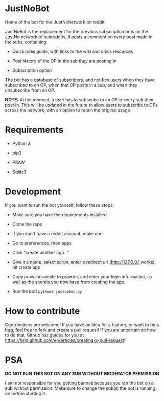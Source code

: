 # JustNoBot
Home of the bot for the JustNoNetwork on reddit

JustNoBot is the replacement for the previous subscription bots on the JustNo
network of subreddits. It posts a comment on every post made in the subs,
containing:

* Quick rules guide, with links to the wiki and crisis resources

* Post history of the OP in the sub they are posting in

* Subscription option

The bot has a database of subscribers, and notifies users when they have
subscribed to an OP, when that OP posts in a sub, and when they unsubscribe from
an OP.

**NOTE:** At the moment, a user has to subscribe to an OP in every sub they post
in. This will be updated in the future to allow users to subscribe to OPs
across the network, with an option to retain the original usage.

# Requirements

* Python 3

* pip3

* PRAW

* Sqlite3

# Development

If you want to run the bot yourself, follow these steps:

* Make sure you have the requirements installed

* Clone the repo

* If you don't have a reddit account, make one

* Go to preferences, then apps

* Click "create another app..."

* Give it a name, select script, enter a redirect url (http://127.0.0.1 works),
  hit create app

* Copy praw.ini.sample to praw.ini, and enter your login information, as well as
  the secrets you now have from creating the app.

* Run the bot! `python3 justnobot.py`

# How to contribute

Contributions are welcome! If you have an idea for a feature, or want to fix a
bug, feel free to fork and create a pull request! If you are uncertain on how to
do that, Github has guides for you at
https://help.github.com/en/articles/creating-a-pull-request!

# PSA

**DO NOT RUN THIS BOT ON ANY SUB WITHOUT MODERATOR PERMISSION**

I am not responsible for you getting banned because you ran the bot on a sub
without permission. Make sure to change the sub(s) the bot is running on before
starting it.
